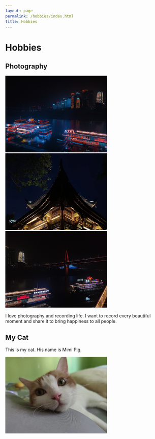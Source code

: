 ```yaml
---
layout: page
permalink: /hobbies/index.html
title: Hobbies
---
```


# Hobbies


## Photography

<div class="third">
<img src="blogs/“20061676272696_.pic_hd”大.jpg"class="floatpic" width="320" height="240">
<img src="blogs/“20071676272727_”大.jpg"class="floatpic" width="320" height="240">
<img src="blogs/“20081676272768_.pic_hd”大.jpg"class="floatpic" width="320" height="240">
</div>


I love photography and recording life. I want to record every beautiful moment and share it to bring happiness to all people.

## My Cat

This is my cat. His name is Mimi Pig.

<div>
<img src="blogs/20091676272936_.pic.jpg"class="floatpic" width="320" height="240">
</div>
<br>
